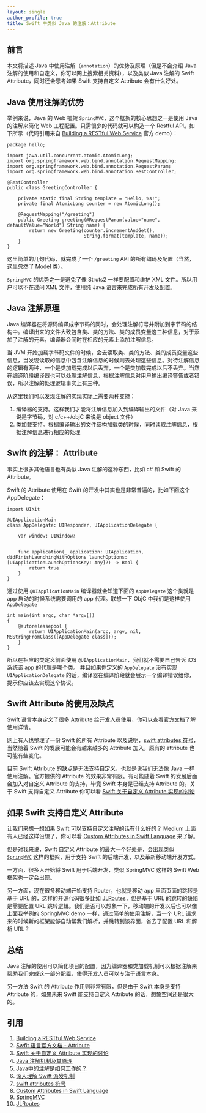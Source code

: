 ```yaml
---
layout: single
author_profile: true
title: Swift 中类似 Java 的注解：Attribute
---
```


## 前言

本文将描述 Java 中使用注解（`annotation`）的优势及原理（但是不会介绍 Java 注解的使用和自定义，你可以网上搜索相关资料），以及类似 Java 注解的 Swift Attribute，同时还会思考如果 Swift 支持自定义 Attribute 会有什么好处。

## Java 使用注解的优势

举例来说，Java 的 Web 框架 `SpringMVC`，这个框架的核心思想之一是使用 Java 的注解来简化 Web 工程配置。只需很少的代码就可以构造一个 Restful API。如下所示（代码引用来自 [Building a RESTful Web Service](https://spring.io/guides/gs/rest-service/) 官方 demo）：

```
package hello;

import java.util.concurrent.atomic.AtomicLong;
import org.springframework.web.bind.annotation.RequestMapping;
import org.springframework.web.bind.annotation.RequestParam;
import org.springframework.web.bind.annotation.RestController;

@RestController
public class GreetingController {

    private static final String template = "Hello, %s!";
    private final AtomicLong counter = new AtomicLong();

    @RequestMapping("/greeting")
    public Greeting greeting(@RequestParam(value="name", defaultValue="World") String name) {
        return new Greeting(counter.incrementAndGet(),
                            String.format(template, name));
    }
}
```

这里简单的几句代码，就完成了一个 `/greeting` API 的所有编码及配置（当然，这里忽然了 Model 类）。

`SpringMVC` 的优势之一是避免了像 Struts2 一样要配置和维护 XML 文件。所以用户可以不在过问 XML 文件，使用纯 Java 语言来完成所有开发及配置。

## Java 注解原理

Java 编译器在将源码编译成字节码的同时，会处理注解符号并附加到字节码的结构中。编译出来的文件大致包含类、类的方法、类的成员变量这三种信息，对于添加了注解的元素，编译器会同时在相应的元素上添加注解信息。

当 JVM 开始加载字节码文件的时候，会去读取类、类的方法、类的成员变量这些信息，当发现读取的信息中包含注解信息的时候则去处理这些信息。对待注解信息的逻辑有两种，一个是类加载完成以后丢弃，一个是类加载完成以后不丢弃。当然在编译阶段编译器也可以处理注解信息，根据注解信息对用户输出编译警告或者错误，所以注解的处理逻辑事实上有三种。

从这里我们可以发现注解的实现实际上需要两种支持：

1. 编译器的支持。这样我们才能将注解信息加入到编译输出的文件（对 Java 来说是字节码，对 c/c++/objC 来说是 object 文件）
2. 类加载支持。根据编译输出的文件结构加载类的时候，同时读取注解信息，根据注解信息进行相应的处理

## Swift 的注解： Attribute

事实上很多其他语言也有类似 Java 注解的这种东西，比如 c# 和 Swift 的 Attribute。

Swift 的 Attribute 使用在 Swift 的开发中其实也是非常普遍的，比如下面这个 AppDelegate：

```
import UIKit

@UIApplicationMain
class AppDelegate: UIResponder, UIApplicationDelegate {

    var window: UIWindow?


    func application(_ application: UIApplication, didFinishLaunchingWithOptions launchOptions: [UIApplicationLaunchOptionsKey: Any]?) -> Bool {
        return true
    }
}
```

通过使用 `@UIApplicationMain` 编译器就会知道下面的 `AppDelegate` 这个类就是 app 启动的时候系统需要调用的 app 代理。联想一下 ObjC 中我们是这样使用 `AppDelegate`

```
int main(int argc, char *argv[])
{
    @autoreleasepool {
        return UIApplicationMain(argc, argv, nil, NSStringFromClass([AppDelegate class]));
    }
}
```

所以在相应的类定义前面使用 `@UIApplicationMain`，我们就不需要自己告诉 iOS 系统该 app 的代理是哪个类。
并且如果你定义的 `AppDelegate` 没有实现 `UIApplicationDelegate` 的话，编译器在编译阶段就会展示一个编译错误给你，提示你应该去实现这个协议。

## Swift Attribute 的使用及缺点

Swift 语言本身定义了很多 Attribute 给开发人员使用，你可以查看[官方文档](https://developer.apple.com/library/content/documentation/Swift/Conceptual/Swift_Programming_Language/Attributes.html#//apple_ref/doc/uid/TP40014097-CH35-XID_460)了解使用详情。

网上有人也整理了一份 Swift 的所有 Attribute 以及说明，[swift attributes 符号](http://andelf.github.io/blog/2014/06/06/swift-attributes/)，当然随着 Swift 的发展可能会有越来越多的 Attribute 加入，原有的 attribute 也可能有些变化。


目前 Swift Attribute 的缺点是无法支持自定义，也就是说我们无法像 Java 一样使用注解。官方提供的 Attribute 的效果非常有限。有可能随着 Swift 的发展后面会加入对自定义 Attribute 的支持，毕竟 Swift 本身是已经支持 Attribute 的。关于 Swift 支持自定义 Attribute 你可以看 [Swift 关于自定义 Attribute 实现的讨论](https://lists.swift.org/pipermail/swift-evolution/Week-of-Mon-20151221/004545.html)

## 如果 Swift 支持自定义 Attribute

让我们来想一想如果 Swift 可以支持自定义注解的话有什么好的？ Medium 上面有人已经这样设想了，你可以看 [Custom Attributes in Swift Language](https://medium.com/@azamsharp/custom-attributes-in-swift-language-5fa24030b3d0) 来了解。

但是对我来说，Swift 自定义 Attribute 的最大一个好处是，会出现类似 [`SpringMVC`](https://spring.io/) 这样的框架，用于支持 Swift 的后端开发，以及革新移动端开发方式。

一方面，很多人开始将 Swift 用于后端开发，类似 SpringMVC 这样的 Swift Web 框架也一定会出现。

另一方面，现在很多移动端开始支持 Router，也就是移动 app 里面页面的跳转是基于 URL 的，这样的开源代码很多比如 [JLRoutes](https://github.com/joeldev/JLRoutes)，但是基于 URL 的跳转的缺陷是需要配置 URL 跳转逻辑。我们是否可以想象一下，移动端的开发以后也可以像上面我举例的 SpringMVC demo 一样，通过简单的使用注解，当一个 URL 请求来的时候新的框架能够自动帮我们解析，并跳转到该界面，省去了配置 URL 和解析 URL？

## 总结

Java 注解的使用可以简化项目的配置，因为编译器和类加载机制可以根据注解来帮助我们完成这一部分配置，使得开发人员可以专注于语言本身。

另一方法 Swift 的 Attribute 作用则非常有限，但是由于 Swift 本身是支持 Attribute 的，如果未来 Swift 能支持自定义 Attribute 的话，想象空间还是很大的。

## 引用

1. [Building a RESTful Web Service](https://spring.io/guides/gs/rest-service/)
2. [Swfit 语言官方文档 - Attribute](https://developer.apple.com/library/content/documentation/Swift/Conceptual/Swift_Programming_Language/Attributes.html#//apple_ref/doc/uid/TP40014097-CH35-XID_460)
3. [Swift 关于自定义 Attribute 实现的讨论](https://lists.swift.org/pipermail/swift-evolution/Week-of-Mon-20151221/004545.html)
4. [Java 注解机制及其原理](http://blog.csdn.net/wangyangzhizhou/article/details/51698638)
5. [Java中的注解是如何工作的？](http://www.importnew.com/10294.html)
6. [深入理解 Swift 派发机制](https://kemchenj.github.io/2016-12-25-1/)
7. [swift attributes 符号](http://andelf.github.io/blog/2014/06/06/swift-attributes/)
8. [Custom Attributes in Swift Language](https://medium.com/@azamsharp/custom-attributes-in-swift-language-5fa24030b3d0)
9. [SpringMVC](https://spring.io/)
10. [JLRoutes](https://github.com/joeldev/JLRoutes)